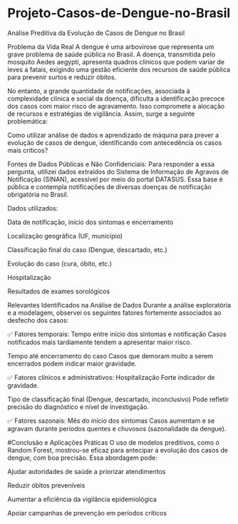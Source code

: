 # Projeto-Casos-de-Dengue-no-Brasil
Análise Preditiva da Evolução de Casos de Dengue no Brasil

Problema da Vida Real
A dengue é uma arbovirose que representa um grave problema de saúde pública no Brasil. A doença, transmitida pelo mosquito Aedes aegypti, apresenta quadros clínicos que podem variar de leves a fatais, exigindo uma gestão eficiente dos recursos de saúde pública para prevenir surtos e reduzir óbitos.

No entanto, a grande quantidade de notificações, associada à complexidade clínica e social da doença, dificulta a identificação precoce dos casos com maior risco de agravamento. Isso compromete a alocação de recursos e estratégias de vigilância.
Assim, surge a seguinte problemática:

Como utilizar análise de dados e aprendizado de máquina para prever a evolução de casos de dengue, identificando com antecedência os casos mais críticos?

Fontes de Dados Públicas e Não Confidenciais:
Para responder a essa pergunta, utilizei dados extraídos do Sistema de Informação de Agravos de Notificação (SINAN), acessível por meio do portal DATASUS. Essa base é pública e contempla notificações de diversas doenças de notificação obrigatória no Brasil.

Dados utilizados:

Data de notificação, início dos sintomas e encerramento

Localização geográfica (UF, município)

Classificação final do caso (Dengue, descartado, etc.)

Evolução do caso (cura, óbito, etc.)

Hospitalização

Resultados de exames sorológicos

Relevantes Identificados na Análise de Dados
Durante a análise exploratória e a modelagem, observei os seguintes fatores fortemente associados ao desfecho dos casos:

✅ Fatores temporais:
Tempo entre início dos sintomas e notificação
Casos notificados mais tardiamente tendem a apresentar maior risco.

Tempo até encerramento do caso
Casos que demoram muito a serem encerrados podem indicar maior gravidade.

✅ Fatores clínicos e administrativos:
Hospitalização
Forte indicador de gravidade.

Tipo de classificação final (Dengue, descartado, inconclusivo)
Pode refletir precisão do diagnóstico e nível de investigação.

✅ Fatores sazonais:
Mês do início dos sintomas
Casos aumentam e se agravam durante períodos quentes e chuvosos (sazonalidade da dengue).


#Conclusão e Aplicações Práticas
O uso de modelos preditivos, como o Random Forest, mostrou-se eficaz para antecipar a evolução dos casos de dengue, com boa precisão. Essa abordagem pode:

Ajudar autoridades de saúde a priorizar atendimentos

Reduzir óbitos preveníveis

Aumentar a eficiência da vigilância epidemiológica

Apoiar campanhas de prevenção em períodos críticos
